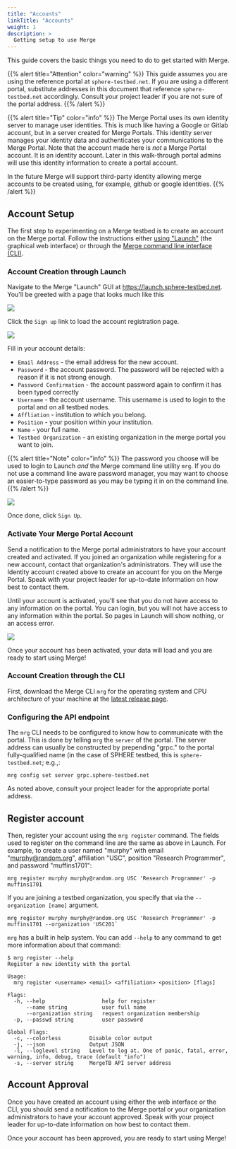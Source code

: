 ```yaml
---
title: "Accounts"
linkTitle: "Accounts"
weight: 1
description: >
  Getting setup to use Merge
---
```


This guide covers the basic things you need to do to get started with Merge.

{{% alert title="Attention" color="warning" %}}
This guide assumes you are using the reference portal at `sphere-testbed.net`. If you are using a
different portal, substitute addresses in this document that reference `sphere-testbed.net` accordingly.
Consult your project leader if you are not sure of the portal address.
{{% /alert %}}

{{% alert title="Tip" color="info" %}}
The Merge Portal uses its own identity server to manage user identities. This is much like having
a Google or Gitlab account, but in a server created for Merge Portals. This identity server manages
your identity data and authenticates your communications to the Merge Portal. Note that the account
made here is _not_ a Merge Portal account. It is an identity account. Later in this walk-through
portal admins will use this identity information to create a portal account.

In the future Merge will support third-party identity allowing merge accounts to be created using,
for example, github or google identities.
{{% /alert %}}

## Account Setup


The first step to experimenting on a Merge testbed is to create an account on the Merge portal.
Follow the instructions either <a href="#account-creation-through-launch">using "Launch"</a> (the graphical
web interface) or through the <a href="#account-creation-through-the-cli">Merge command line
interface (CLI)</a>.

### Account Creation through Launch

Navigate to the Merge "Launch" GUI at <a
href="https://launch.sphere-testbed.net">https://launch.sphere-testbed.net</a>. You'll be greeted with a page
that looks much like this

![](../hello-world-gui/01-login.png)

Click the `Sign up` link to load the account registration page.

![](../hello-world-gui/02-new-account.png)

Fill in your account details:

- `Email Address` - the email address for the new account.
- `Password` - the account password. The password will be rejected with a reason if it is not strong enough.
- `Password Confirmation` - the account password again to confirm it has been typed correctly
- `Username` - the account username. This username is used to login to the portal and on all testbed nodes.
- `Affliation` - institution to which you belong.
- `Position` - your position within your institution.
- `Name` - your full name.
- `Testbed Organization` - an existing organization in the merge portal you want to join. 

{{% alert title="Note" color="info" %}}
The password you choose will be used to login to Launch _and_ the Merge command line utility `mrg`.
If you do not use a command line aware password manager, you may want to choose an easier-to-type
password as you may be typing it in on the command line.
{{% /alert %}}

![](../hello-world-gui/03-new-murphy-account.png)

Once done, click `Sign Up`.

### Activate Your Merge Portal Account

Send a notification to the Merge portal administrators to have your account created and activated. If you joined an organization while registering for a new account, contact that organization's administrators.  They will use the Identity account created above to create an account for you on the Merge Portal. Speak with your project leader for up-to-date information on how best to contact them.

Until your account is activated, you'll see that you do not have access to any information on the portal. You can login, but you will not have access to any information within the portal. So pages in Launch will show nothing, or an access error.

![](../hello-world-gui/04-no-access.png)

Once your account has been activated, your data will load and you are ready to start using Merge!

### Account Creation through the CLI

First, download the Merge CLI `mrg` for the operating system and CPU
architecture of your machine at the <a href="https://gitlab.com/mergetb/portal/cli/-/releases/permalink/latest">latest release page</a>.

### Configuring the API endpoint

The `mrg` CLI needs to be configured to know how to communicate with the portal. This is done by telling `mrg` the `server` of the portal.
The server address can usually be constructed by prepending "grpc." to the portal fully-qualified name (in the case of SPHERE testbed, this is `sphere-testbed.net`; e.g.,:

```shell
mrg config set server grpc.sphere-testbed.net
```

As noted above, consult your project leader for the appropriate portal address.

## Register account

Then, register your account using the `mrg register` command. The fields used to  register on the command line are the same as above in Launch. 
For example, to create a user named "murphy" with email "murphy@random.org", affiliation "USC", position "Research Programmer", and password "muffins1701":

```shell
mrg register murphy murphy@random.org USC 'Research Programmer' -p muffins1701 
```

If you are joining a testbed organization, you specify that via the `--organization [name]` argument. 

```shell
mrg register murphy murphy@random.org USC 'Research Programmer' -p muffins1701 --organization 'USC201`
```

`mrg` has a built in help system. You can add `--help` to any command to get more information about that command:

```shell
$ mrg register --help                                                              
Register a new identity with the portal                                                                            
                                                                                                                   
Usage:                                                                                                             
  mrg register <username> <email> <affiliation> <position> [flags]                                                 
                                                                                                                   
Flags:                                                                                                             
  -h, --help                  help for register                                                                    
      --name string           user full name                                                                       
      --organization string   request organization membership                                                      
  -p, --passwd string         user password                                                                        
                                                                                                                   
Global Flags:                                                                                                      
  -c, --colorless         Disable color output                                                                     
  -j, --json              Output JSON                                                                              
  -l, --loglevel string   Level to log at. One of panic, fatal, error, warning, info, debug, trace (default "info")
  -s, --server string     MergeTB API server address                                                               
```

## Account Approval

Once you have created an account using either the web interface or the CLI, you should send a
notification to the Merge portal or your organization administrators to have your account approved. Speak with your
project leader for up-to-date information on how best to contact them.

Once your account has been approved, you are ready to start using Merge!
